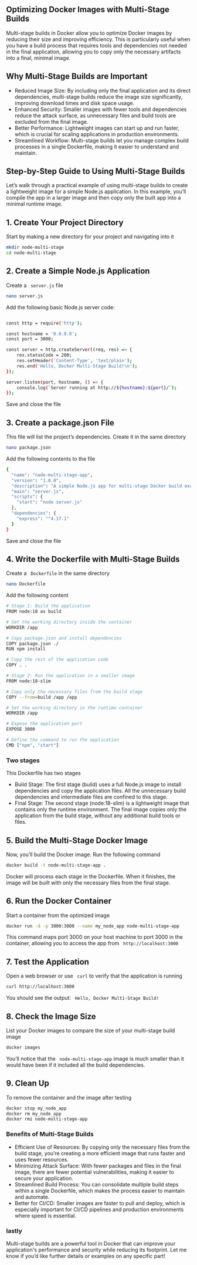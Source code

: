 ## Optimizing Docker Images with Multi-Stage Builds

Multi-stage builds in Docker allow you to optimize Docker images by reducing their size and improving efficiency. This is particularly useful when you have a build process that requires tools and dependencies not needed in the final application, allowing you to copy only the necessary artifacts into a final, minimal image.

## Why Multi-Stage Builds are Important
- Reduced Image Size: By including only the final application and its direct dependencies, multi-stage builds reduce the image size significantly, improving download times and disk space usage.
- Enhanced Security: Smaller images with fewer tools and dependencies reduce the attack surface, as unnecessary files and build tools are excluded from the final image.
- Better Performance: Lightweight images can start up and run faster, which is crucial for scaling applications in production environments.
- Streamlined Workflow: Multi-stage builds let you manage complex build processes in a single Dockerfile, making it easier to understand and maintain.



## Step-by-Step Guide to Using Multi-Stage Builds
Let’s walk through a practical example of using multi-stage builds to create a lightweight image for a simple Node.js application. In this example, you’ll compile the app in a larger image and then copy only the built app into a minimal runtime image.


## 1. Create Your Project Directory

Start by making a new directory for your project and navigating into it
```bash
mkdir node-multi-stage
cd node-multi-stage
```

## 2. Create a Simple Node.js Application

Create a ``` server.js``` file
```bash 
nano server.js
```
Add the following basic Node.js server code:
```bash 

const http = require('http');

const hostname = '0.0.0.0';
const port = 3000;

const server = http.createServer((req, res) => {
    res.statusCode = 200;
    res.setHeader('Content-Type', 'text/plain');
    res.end('Hello, Docker Multi-Stage Build!\n');
});

server.listen(port, hostname, () => {
    console.log(`Server running at http://${hostname}:${port}/`);
});
```
Save and close the file


## 3. Create a package.json File
This file will list the project’s dependencies. Create it in the same directory

```bash 
nano package.json
```

Add the following contents to the file
```bash
{
  "name": "node-multi-stage-app",
  "version": "1.0.0",
  "description": "A simple Node.js app for multi-stage Docker build example",
  "main": "server.js",
  "scripts": {
    "start": "node server.js"
  },
  "dependencies": {
    "express": "^4.17.1"
  }
}
```
Save and close the file


## 4. Write the Dockerfile with Multi-Stage Builds
Create a ``` Dockerfile``` in the same directory
```bash 
nano Dockerfile
```

Add the following content
```bash 
# Stage 1: Build the application
FROM node:18 as build

# Set the working directory inside the container
WORKDIR /app

# Copy package.json and install dependencies
COPY package.json ./
RUN npm install

# Copy the rest of the application code
COPY . .

# Stage 2: Run the application in a smaller image
FROM node:18-slim

# Copy only the necessary files from the build stage
COPY --from=build /app /app

# Set the working directory in the runtime container
WORKDIR /app

# Expose the application port
EXPOSE 3000

# Define the command to run the application
CMD ["npm", "start"]

```

### Two stages
This Dockerfile has two stages
- Build Stage: The first stage (build) uses a full Node.js image to install dependencies and copy the application files. All the unnecessary build dependencies and intermediate files are confined to this stage.
- Final Stage: The second stage (node:18-slim) is a lightweight image that contains only the runtime environment. The final image copies only the application from the build stage, without any additional build tools or files.



## 5. Build the Multi-Stage Docker Image

Now, you’ll build the Docker image. Run the following command
```bash 
docker build -t node-multi-stage-app .
```
Docker will process each stage in the Dockerfile. When it finishes, the image will be built with only the necessary files from the final stage.


## 6. Run the Docker Container

Start a container from the optimized image
```bash 
docker run -d -p 3000:3000 --name my_node_app node-multi-stage-app
```
This command maps port 3000 on your host machine to port 3000 in the container, allowing you to access the app from ``` http://localhost:3000```


## 7. Test the Application

Open a web browser or use ``` curl``` to verify that the application is running
```bash 
curl http://localhost:3000
```
You should see the output: ``` Hello, Docker Multi-Stage Build!```


## 8. Check the Image Size

List your Docker images to compare the size of your multi-stage build image
```bash 
docker images
```
You’ll notice that the ``` node-multi-stage-app``` image is much smaller than it would have been if it included all the build dependencies.


## 9. Clean Up

To remove the container and the image after testing
```bash 
docker stop my_node_app
docker rm my_node_app
docker rmi node-multi-stage-app
```



### Benefits of Multi-Stage Builds
- Efficient Use of Resources: By copying only the necessary files from the build stage, you’re creating a more efficient image that runs faster and uses fewer resources.
- Minimizing Attack Surface: With fewer packages and files in the final image, there are fewer potential vulnerabilities, making it easier to secure your application.
- Streamlined Build Process: You can consolidate multiple build steps within a single Dockerfile, which makes the process easier to maintain and automate.
- Better for CI/CD: Smaller images are faster to pull and deploy, which is especially important for CI/CD pipelines and production environments where speed is essential.

### lastly
Multi-stage builds are a powerful tool in Docker that can improve your application's performance and security while reducing its footprint. Let me know if you’d like further details or examples on any specific part!